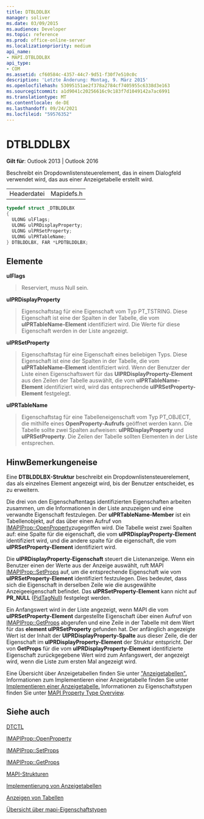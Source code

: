```yaml
---
title: DTBLDDLBX
manager: soliver
ms.date: 03/09/2015
ms.audience: Developer
ms.topic: reference
ms.prod: office-online-server
ms.localizationpriority: medium
api_name:
- MAPI.DTBLDDLBX
api_type:
- COM
ms.assetid: cf60584c-4357-44c7-9d51-f30f7e510c0c
description: 'Letzte Änderung: Montag, 9. März 2015'
ms.openlocfilehash: 53095151ae2f378a2784cf7405955c6338d3e163
ms.sourcegitcommit: a1d9041c20256616c9c183f7d1049142a7ac6991
ms.translationtype: MT
ms.contentlocale: de-DE
ms.lasthandoff: 09/24/2021
ms.locfileid: "59576352"
---
```

# <a name="dtblddlbx"></a>DTBLDDLBX

  
  
**Gilt für**: Outlook 2013 | Outlook 2016 
  
Beschreibt ein Dropdownlistensteuerelement, das in einem Dialogfeld verwendet wird, das aus einer Anzeigetabelle erstellt wird.
  
|||
|:-----|:-----|
|Headerdatei  <br/> |Mapidefs.h  <br/> |
   
```cpp
typedef struct _DTBLDDLBX
{
  ULONG ulFlags;
  ULONG ulPRDisplayProperty;
  ULONG ulPRSetProperty;
  ULONG ulPRTableName;
} DTBLDDLBX, FAR *LPDTBLDDLBX;

```

## <a name="members"></a>Elemente

 **ulFlags**
  
> Reserviert, muss Null sein. 
    
 **ulPRDisplayProperty**
  
> Eigenschaftstag für eine Eigenschaft vom Typ PT_TSTRING. Diese Eigenschaft ist eine der Spalten in der Tabelle, die vom **ulPRTableName-Element** identifiziert wird. Die Werte für diese Eigenschaft werden in der Liste angezeigt. 
    
 **ulPRSetProperty**
  
> Eigenschaftstag für eine Eigenschaft eines beliebigen Typs. Diese Eigenschaft ist eine der Spalten in der Tabelle, die vom **ulPRTableName-Element** identifiziert wird. Wenn der Benutzer der Liste einen Eigenschaftswert für das **UlPRDisplayProperty-Element** aus den Zeilen der Tabelle auswählt, die vom **ulPRTableName-Element** identifiziert wird, wird das entsprechende **ulPRSetProperty-Element** festgelegt. 
    
 **ulPRTableName**
  
> Eigenschaftstag für eine Tabelleneigenschaft vom Typ PT_OBJECT, die mithilfe eines **OpenProperty-Aufrufs** geöffnet werden kann. Die Tabelle sollte zwei Spalten aufweisen: **ulPRDisplayProperty** und **ulPRSetProperty**. Die Zeilen der Tabelle sollten Elementen in der Liste entsprechen.
    
## <a name="remarks"></a>HinwBemerkungeneise

Eine **DTBLDDLBX-Struktur** beschreibt ein Dropdownlistensteuerelement, das als einzelnes Element angezeigt wird, bis der Benutzer entscheidet, es zu erweitern. 
  
Die drei von den Eigenschaftentags identifizierten Eigenschaften arbeiten zusammen, um die Informationen in der Liste anzuzeigen und eine verwandte Eigenschaft festzulegen. Der **ulPRTableName-Member** ist ein Tabellenobjekt, auf das über einen Aufruf von [IMAPIProp::OpenProperty](imapiprop-openproperty.md)zugegriffen wird. Die Tabelle weist zwei Spalten auf: eine Spalte für die eigenschaft, die vom **ulPRDisplayProperty-Element** identifiziert wird, und die andere spalte für die eigenschaft, die vom **ulPRSetProperty-Element** identifiziert wird. 
  
Die **ulPRDisplayProperty-Eigenschaft** steuert die Listenanzeige. Wenn ein Benutzer einen der Werte aus der Anzeige auswählt, ruft MAPI [IMAPIProp::SetProps](imapiprop-setprops.md) auf, um die entsprechende Eigenschaft wie vom **ulPRSetProperty-Element** identifiziert festzulegen. Dies bedeutet, dass sich die Eigenschaft in derselben Zeile wie die ausgewählte Anzeigeeigenschaft befindet. Das **ulPRSetProperty-Element** kann nicht auf **PR_NULL** ([PidTagNull](pidtagnull-canonical-property.md)) festgelegt werden.
  
Ein Anfangswert wird in der Liste angezeigt, wenn MAPI die vom **ulPRSetProperty-Element** dargestellte Eigenschaft über einen Aufruf von [IMAPIProp::GetProps](imapiprop-getprops.md) abgerufen und eine Zeile in der Tabelle mit dem Wert für das **element ulPRSetProperty** gefunden hat. Der anfänglich angezeigte Wert ist der Inhalt der **UlPRDisplayProperty-Spalte** aus dieser Zeile, die der Eigenschaft im **ulPRDisplayProperty-Element** der Struktur entspricht. Der von **GetProps** für die vom **ulPRDisplayProperty-Element** identifizierte Eigenschaft zurückgegebene Wert wird zum Anfangswert, der angezeigt wird, wenn die Liste zum ersten Mal angezeigt wird. 
  
Eine Übersicht über Anzeigetabellen finden Sie unter ["Anzeigetabellen".](display-tables.md) Informationen zum Implementieren einer Anzeigetabelle finden Sie unter [Implementieren einer Anzeigetabelle.](display-table-implementation.md) Informationen zu Eigenschaftstypen finden Sie unter [MAPI Property Type Overview](mapi-property-type-overview.md).
  
## <a name="see-also"></a>Siehe auch



[DTCTL](dtctl.md)
  
[IMAPIProp::OpenProperty](imapiprop-openproperty.md)
  
[IMAPIProp::SetProps](imapiprop-setprops.md)
  
[IMAPIProp::GetProps](imapiprop-getprops.md)


[MAPI-Strukturen](mapi-structures.md)
  
[Implementierung von Anzeigetabellen](display-table-implementation.md)
  
[Anzeigen von Tabellen](display-tables.md)
  
[Übersicht über mapi-Eigenschaftstypen](mapi-property-type-overview.md)

